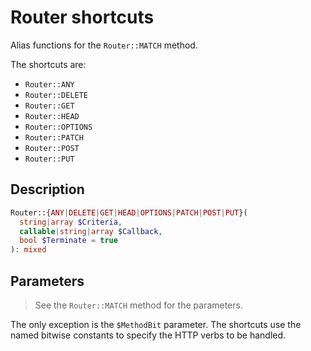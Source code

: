 # Router shortcuts

Alias functions for the `Router::MATCH` method.

The shortcuts are:

- `Router::ANY`
- `Router::DELETE`
- `Router::GET`
- `Router::HEAD`
- `Router::OPTIONS`
- `Router::PATCH`
- `Router::POST`
- `Router::PUT`

## Description

```php
Router::{ANY|DELETE|GET|HEAD|OPTIONS|PATCH|POST|PUT}(
  string|array $Criteria,
  callable|string|array $Callback,
  bool $Terminate = true
): mixed
```

## Parameters

> See the `Router::MATCH` method for the parameters.

The only exception is the `$MethodBit` parameter. The shortcuts use the
named bitwise constants to specify the HTTP verbs to be handled.
